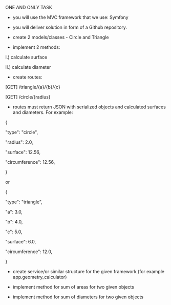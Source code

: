 ONE AND ONLY TASK



- you will use the MVC framework that we use: Symfony

- you will deliver solution in form of a Github repository.

- create 2 models/classes - Circle and Triangle

- implement 2 methods:

I.) calculate surface

II.) calculate diameter

- create routes:

[GET] /triangle/{a}/{b}/{c}

[GET] /circle/{radius}

- routes must return JSON with serialized objects and calculated surfaces and diameters. For example:

{

"type": "circle",

"radius": 2.0,

"surface": 12.56,

"circumference": 12.56,

}

or

{

"type": "triangle",

"a": 3.0,

"b": 4.0,

"c": 5.0,

"surface": 6.0,

"circumference": 12.0,

}

- create service/or similar structure for the given framework (for example app.geometry_calculator)

- implement method for sum of areas for two given objects

- implement method for sum of diameters for two given objects